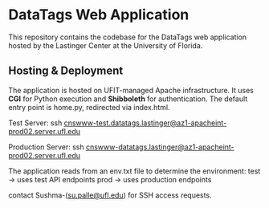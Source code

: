 
# DataTags Web Application

This repository contains the codebase for the DataTags web application hosted by the Lastinger Center at the University of Florida.

##  Hosting & Deployment

The application is hosted on UFIT-managed Apache infrastructure. It uses **CGI** for Python execution and **Shibboleth** for authentication. The default entry point is home.py, redirected via index.html.

Test Server:
ssh cnswww-test.datatags.lastinger@az1-apacheint-prod02.server.ufl.edu

Production Server:
ssh cnswww-datatags.lastinger@az1-apacheint-prod02.server.ufl.edu


The application reads from an env.txt file to determine the environment:
test → uses test API endpoints
prod → uses production endpoints

contact Sushma-(su.palle@ufl.edu) for SSH access requests.
